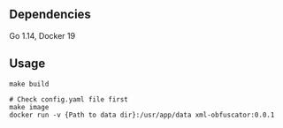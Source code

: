 ## Dependencies

Go 1.14, Docker 19

## Usage

```ShellSession
make build

# Check config.yaml file first
make image
docker run -v {Path to data dir}:/usr/app/data xml-obfuscator:0.0.1
```